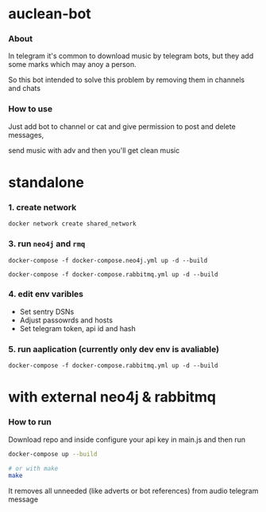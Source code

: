 # auclean-bot

### About

In telegram it's common to download music by telegram bots, but they add some marks which may anoy a person.

So this bot intended to solve this problem by removing them in channels and chats



### How to use


Just add bot to channel or cat and give permission to post and delete messages,

send music with adv and then you'll get clean music

###

# standalone
### 1. create network
   
 `docker network create shared_network`

### 3. run `neo4j` and `rmq`
   
`docker-compose -f docker-compose.neo4j.yml up -d --build`

`docker-compose -f docker-compose.rabbitmq.yml up -d --build`

### 4. edit env varibles
   - Set sentry DSNs
   - Adjust passowrds and hosts
   - Set telegram token, api id and hash

### 5. run aaplication (currently only dev env is avaliable)
   
`docker-compose -f docker-compose.rabbitmq.yml up -d --build`

# with external neo4j & rabbitmq

### How to run

Download repo and inside
configure your api key in main.js and then run

```sh
docker-compose up --build

# or with make
make
```

It removes all unneeded (like adverts or bot references) from audio telegram message
